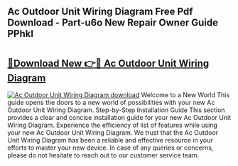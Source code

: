 ## Ac Outdoor Unit Wiring Diagram Free Pdf Download - Part-u6o New Repair Owner Guide PPhkl

# <h2><a href="http://dfoxg7.blite.top/?on=Ac+Outdoor+Unit+Wiring+Diagram">🔗Download New 👉🔴 Ac Outdoor Unit Wiring Diagram</a></h2>

[![Ac Outdoor Unit Wiring Diagram download](https://i.imgur.com/lujVjoI.png)](http://dfoxg7.blite.top/?on=Ac+Outdoor+Unit+Wiring+Diagram)
Welcome to a New World This guide opens the doors to a new world of possibilities with your new Ac Outdoor Unit Wiring Diagram. Step-by-Step Installation Guide This section provides a clear and concise installation guide for your new Ac Outdoor Unit Wiring Diagram. Experience the efficiency of list of features while using your new Ac Outdoor Unit Wiring Diagram. We trust that the Ac Outdoor Unit Wiring Diagram has been a reliable and effective resource in your efforts to master your new device. In case of any queries or concerns, please do not hesitate to reach out to our customer service team.
